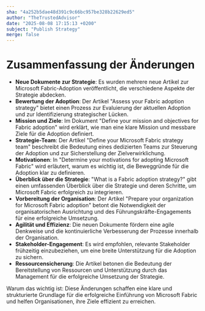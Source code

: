 ```yaml
---
sha: "4a252b5dae48d391c9c66bc957be328b22629ed5"
author: "TheTrustedAdvisor"
date: "2025-08-08 17:15:13 +0200"
subject: "Publish Strategy"
merge: false
---
```


# Zusammenfassung der Änderungen

- **Neue Dokumente zur Strategie**: Es wurden mehrere neue Artikel zur Microsoft Fabric-Adoption veröffentlicht, die verschiedene Aspekte der Strategie abdecken.
- **Bewertung der Adoption**: Der Artikel "Assess your Fabric adoption strategy" bietet einen Prozess zur Evaluierung der aktuellen Adoption und zur Identifizierung strategischer Lücken.
- **Mission und Ziele**: Im Dokument "Define your mission and objectives for Fabric adoption" wird erklärt, wie man eine klare Mission und messbare Ziele für die Adoption definiert.
- **Strategie-Team**: Der Artikel "Define your Microsoft Fabric strategy team" beschreibt die Bedeutung eines dedizierten Teams zur Steuerung der Adoption und zur Sicherstellung der Zielverwirklichung.
- **Motivationen**: In "Determine your motivations for adopting Microsoft Fabric" wird erläutert, warum es wichtig ist, die Beweggründe für die Adoption klar zu definieren.
- **Überblick über die Strategie**: "What is a Fabric adoption strategy?" gibt einen umfassenden Überblick über die Strategie und deren Schritte, um Microsoft Fabric erfolgreich zu integrieren.
- **Vorbereitung der Organisation**: Der Artikel "Prepare your organization for Microsoft Fabric adoption" betont die Notwendigkeit der organisatorischen Ausrichtung und des Führungskräfte-Engagements für eine erfolgreiche Umsetzung.
- **Agilität und Effizienz**: Die neuen Dokumente fördern eine agile Denkweise und die kontinuierliche Verbesserung der Prozesse innerhalb der Organisation.
- **Stakeholder-Engagement**: Es wird empfohlen, relevante Stakeholder frühzeitig einzubeziehen, um eine breite Unterstützung für die Adoption zu sichern.
- **Ressourcensicherung**: Die Artikel betonen die Bedeutung der Bereitstellung von Ressourcen und Unterstützung durch das Management für die erfolgreiche Umsetzung der Strategie.

Warum das wichtig ist: Diese Änderungen schaffen eine klare und strukturierte Grundlage für die erfolgreiche Einführung von Microsoft Fabric und helfen Organisationen, ihre Ziele effizient zu erreichen.

